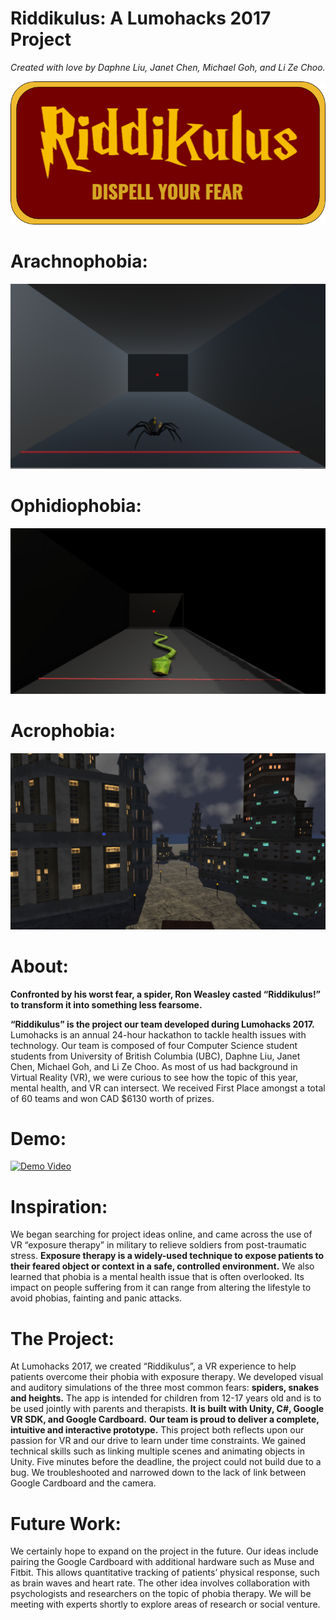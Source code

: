 
# Riddikulus: A Lumohacks 2017 Project
*Created with love by Daphne Liu, Janet Chen, Michael Goh, and Li Ze Choo.*

![riddikulus](https://raw.githubusercontent.com/janet-chen/Riddikulus/master/rename.png)

# Arachnophobia:
![spider](https://raw.githubusercontent.com/janet-chen/Riddikulus/master/spider.PNG)

# Ophidiophobia:
![snake](https://raw.githubusercontent.com/janet-chen/Riddikulus/master/snake%20pic.PNG)

# Acrophobia:
![heights](https://raw.githubusercontent.com/janet-chen/Riddikulus/master/Screen%20Shot%202017-09-17%20at%2012.19.44%20PM.png)

# About:
**Confronted by his worst fear, a spider, Ron Weasley casted “Riddikulus!” to transform it into something less fearsome.**    

**“Riddikulus” is the project our team developed during Lumohacks 2017.** Lumohacks is an annual 24-hour hackathon to tackle health issues with technology. Our team is composed of four Computer Science student students from University of British Columbia (UBC), Daphne Liu, Janet Chen, Michael Goh, and Li Ze Choo. As most of us had background in Virtual Reality (VR), we were curious to see how the topic of this year, mental health, and VR can intersect. We received First Place amongst a total of 60 teams and won CAD $6130 worth of prizes. 

# Demo: 

[![Demo Video](http://img.youtube.com/vi/VpJSWe6NH9c/0.jpg)](https://www.youtube.com/watch?v=VpJSWe6NH9c)


# Inspiration: 
We began searching for project ideas online, and came across the use of VR “exposure therapy” in military to relieve soldiers from post-traumatic stress. **Exposure therapy is a widely-used technique to expose patients to their feared object or context in a safe, controlled environment.** We also learned that phobia is a mental health issue that is often overlooked. Its impact on people suffering from it can range from altering the lifestyle to avoid phobias, fainting and panic attacks. 

# The Project:
At Lumohacks 2017, we created “Riddikulus”, a VR experience to help patients overcome their phobia with exposure therapy.  We developed visual and auditory simulations of the three most common fears: **spiders, snakes and heights.** The app is intended for children from 12-17 years old and is to be used jointly with parents and therapists. **It is built with Unity, C#, Google VR SDK, and Google Cardboard.**
**Our team is proud to deliver a complete, intuitive and interactive prototype.** This project both reflects upon our passion for VR and our drive to learn under time constraints.  We gained technical skills such as linking multiple scenes and animating objects in Unity. Five minutes before the deadline, the project could not build due to a bug. We troubleshooted and narrowed down to the lack of link between Google Cardboard and the camera.

# Future Work: 
We certainly hope to expand on the project in the future. Our ideas include pairing the Google Cardboard with additional hardware such as Muse and Fitbit. This allows quantitative tracking of patients’ physical response, such as brain waves and heart rate. The other idea involves collaboration with psychologists and researchers on the topic of phobia therapy. We will be meeting with experts shortly to explore areas of research or social venture.  

